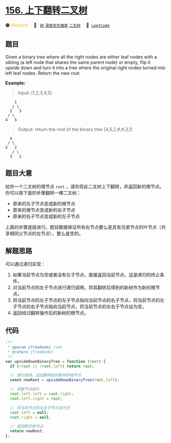 # [156. 上下翻转二叉树](https://leetcode.com/problems/binary-tree-upside-down)

🟠 <font color=#ffb800>Medium</font>&emsp; 🔖&ensp; [`树`](/leetcode-js/outline/tag/tree.md) [`深度优先搜索`](/leetcode-js/outline/tag/depth-first-search.md) [`二叉树`](/leetcode-js/outline/tag/binary-tree.md)&emsp; 🔗&ensp;[`LeetCode`](https://leetcode.com/problems/binary-tree-upside-down)

## 题目

Given a binary tree where all the right nodes are either leaf nodes with a sibling (a left node that shares the same parent node) or empty, flip it upside down and turn it into a tree where the original right nodes turned into left leaf nodes. Return the new root.

**Example:**

> Input: [1,2,3,4,5]

        1
       / \
      2   3
     / \
    4   5

> Output: return the root of the binary tree [4,5,2,#,#,3,1]

      4
     / \
    5   2
       / \
      3   1

## 题目大意

给你一个二叉树的根节点 `root` ，请你将此二叉树上下翻转，并返回新的根节点。
你可以按下面的步骤翻转一棵二叉树：

- 原来的左子节点变成新的根节点
- 原来的根节点变成新的右子节点
- 原来的右子节点变成新的左子节点

上面的步骤逐层进行。题目数据保证所有右节点要么是具有兄弟节点的叶节点（共享相同父节点的左节点），要么是空的。

## 解题思路

可以通过递归实现：

1. 如果当前节点为空或者没有左子节点，直接返回当前节点。这是递归的终止条件。
2. 对当前节点的左子节点进行递归调用，将其翻转后得到的新树作为新的根节点。
3. 将当前节点的左子节点的左子节点指向当前节点的右子节点，将当前节点的左子节点的右子节点指向当前节点，将当前节点的左右子节点设为空。
4. 返回经过翻转操作后的新树的根节点。

## 代码

```javascript
/**
 * @param {TreeNode} root
 * @return {TreeNode}
 */
var upsideDownBinaryTree = function (root) {
  if (!root || !root.left) return root;

  // 递归调用，返回翻转后的新树的根节点
  const newRoot = upsideDownBinaryTree(root.left);

  // 调整节点指针
  root.left.left = root.right;
  root.left.right = root;

  // 将当前节点的左右子节点设为空
  root.left = null;
  root.right = null;

  // 返回新的根节点
  return newRoot;
};
```
